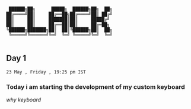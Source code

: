```
 ██████╗██╗      █████╗  ██████╗██╗  ██╗
██╔════╝██║     ██╔══██╗██╔════╝██║ ██╔╝
██║     ██║     ███████║██║     █████╔╝ 
██║     ██║     ██╔══██║██║     ██╔═██╗ 
╚██████╗███████╗██║  ██║╚██████╗██║  ██╗
 ╚═════╝╚══════╝╚═╝  ╚═╝ ╚═════╝╚═╝  ╚═╝
                                        
```

## Day 1
`23 May , Friday , 19:25 pm IST`
### Today i am starting the development of my custom keyboard 
*why keyboard*
